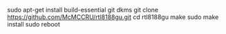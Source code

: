 sudo apt-get install build-essential git dkms
git clone https://github.com/McMCCRU/rtl8188gu.git
cd rtl8188gu
make
sudo make install
sudo reboot
